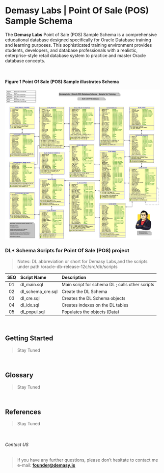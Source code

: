 # Demasy Labs | Point Of Sale (POS) Sample Schema

The **Demasy Labs** Point of Sale (POS) Sample Schema is a comprehensive educational database designed specifically for Oracle Database training and learning purposes. This sophisticated training environment provides students, developers, and database professionals with a realistic, enterprise-style retail database system to practice and master Oracle database concepts.

</br>

#### Figure 1 Point Of Sale (POS) Sample illustrates Schema 
![Alt text](https://github.com/demasylabs/Point-Of-Sale/blob/master/src/resources/images/demasylabs-erd-latest.jpg)


### DL* Schema Scripts for Point Of Sale (POS) project
> Notes: DL abbreviation or short for Demasy Labs,and the scripts under path /oracle-db-release-12c/src/db/scripts

 |SEQ  | Script Name        | Description |
 |:-:  | :---               | :------     |
 |01   | dl_main.sql        | Main script for schema DL ; calls other scripts |
 |02   | dl_schema_cre.sql  | Create the DL Schema |
 |03   | dl_cre.sql         | Creates the DL Schema objects | 
 |04   | dl_idx.sql         | Creates indexes on the DL tables | 
 |05   | dl_popul.sql       | Populates the objects (Data) | 

</br>


## Getting Started
> Stay Tuned
</br>

## Glossary
> Stay Tuned
</br>

## References
> Stay Tuned
</br>

###### Contact US
> If you have any further questions, please don’t hesitate to contact me e-mail: **founder@demasy.io**

